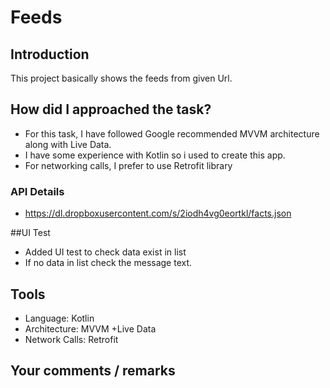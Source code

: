 # Feeds

## Introduction

This project basically shows the feeds from given Url.


## How did I approached the task?

* For this task, I have followed Google recommended MVVM architecture along with Live Data.
* I have some experience with Kotlin so i used to create this app.
* For networking calls, I prefer to use Retrofit library


### API Details

* https://dl.dropboxusercontent.com/s/2iodh4vg0eortkl/facts.json

##UI Test

* Added UI test to check data exist in list
* If no data in list check the message text.

## Tools

* Language: Kotlin
* Architecture: MVVM +Live Data
* Network Calls: Retrofit

## Your comments / remarks
